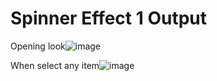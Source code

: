 # Spinner Effect 1 Output

Opening look![image](https://github.com/Kowsar14238/parts-of-project-1-to-10/assets/88027531/86e65a64-a11e-4ddd-a036-a92c792488de)

When select any item![image](https://github.com/Kowsar14238/parts-of-project-1-to-10/assets/88027531/ce504ecc-159e-4c3a-b424-45d5ed98b516)
